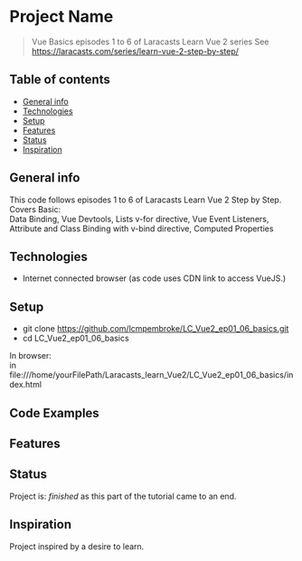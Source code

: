 # Project Name
>  Vue Basics episodes 1 to 6 of Laracasts Learn Vue 2 series
See https://laracasts.com/series/learn-vue-2-step-by-step/

## Table of contents
* [General info](#general-info)
* [Technologies](#technologies)
* [Setup](#setup)
* [Features](#features)
* [Status](#status)
* [Inspiration](#inspiration)

## General info
This code follows episodes 1 to 6 of Laracasts Learn Vue 2 Step by Step.  
Covers Basic:   
Data Binding, Vue Devtools, Lists v-for directive, Vue Event Listeners, Attribute and Class Binding with v-bind directive, Computed Properties  

## Technologies
* Internet connected browser (as code uses CDN link to access VueJS.)

## Setup
* git clone https://github.com/lcmpembroke/LC_Vue2_ep01_06_basics.git
* cd LC_Vue2_ep01_06_basics

In browser:  
in file:///home/yourFilePath/Laracasts_learn_Vue2/LC_Vue2_ep01_06_basics/index.html

## Code Examples


## Features


## Status
Project is: _finished_ as this part of the tutorial came to an end.

## Inspiration
Project inspired by a desire to learn.
